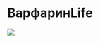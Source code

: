 # ВарфаринLife
<img src="file:///C:/Users/timar/OneDrive/%D0%98%D0%B7%D0%BE%D0%B1%D1%80%D0%B0%D0%B6%D0%B5%D0%BD%D0%B8%D1%8F/1.jpg">
